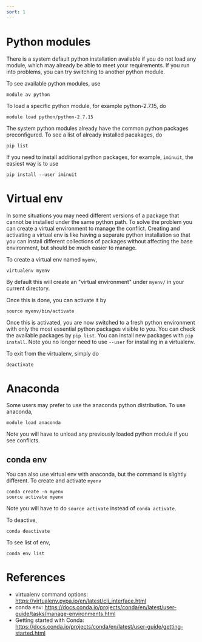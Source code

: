 ```yaml
---
sort: 1
---
```


# Python modules
There is a system default python installation available if you do not load any module, which may already be able to meet your requirements. If you run into problems, you can try switching to another python module.

To see available python modules, use 
```
module av python
```

To load a specific python module, for example python-2.7.15, do

```
module load python/python-2.7.15
```

The system python modules already have the common python packages preconfigured. To see a list of already installed pacakages, do

```
pip list
```

If you need to install additional python packages, for example, `iminuit`, the easiest way is to use

```
pip install --user iminuit
```

# Virtual env

In some situations you may need different versions of a package that cannot be installed under the same python path. To solve the problem you can create a virtual environment to manage the conflict. Creating and activating a virtual env is like having a separate python installation so that you can install different collections of packages without affecting the base environment, but should be much easier to manage.

To create a virtual env named `myenv`,

```
virtualenv myenv
```
By default this will create an "virtual environment" under `myenv/` in your current directory.

Once this is done, you can activate it by
```
source myenv/bin/activate
```

Once this is activated, you are now switched to a fresh python environment with only the most essential python packages visible to you. You can check the available packages by `pip list`. You can install new packages with ```pip install```. Note you no longer need to use ```--user``` for installing in a virtualenv.

To exit from the virtualenv, simply do

```
deactivate
```


# Anaconda

Some users may prefer to use the anaconda python distribution. To use anaconda,

```
module load anaconda
```

Note you will have to unload any previously loaded python module if you see conflicts.

## conda env
You can also use virtual env with anaconda, but the command is slightly different. To create and activate `myenv`

```
conda create -n myenv
source activate myenv
```
Note you will have to do `source activate` instead of `conda activate`.

To deactive,
```
conda deactivate
```

To see list of env,

```
conda env list
```

# References

* virtualenv command options: https://virtualenv.pypa.io/en/latest/cli_interface.html
* conda env: https://docs.conda.io/projects/conda/en/latest/user-guide/tasks/manage-environments.html
* Getting started with Conda: https://docs.conda.io/projects/conda/en/latest/user-guide/getting-started.html
